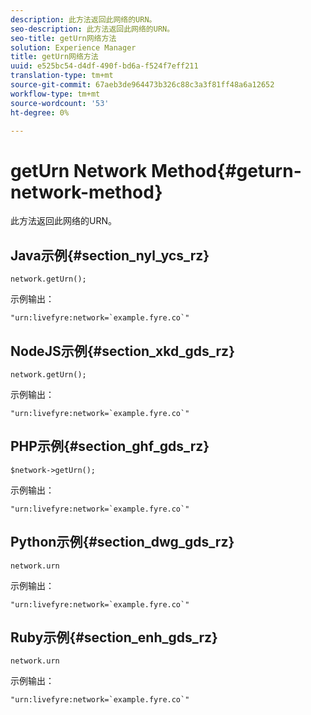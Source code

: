 ```yaml
---
description: 此方法返回此网络的URN。
seo-description: 此方法返回此网络的URN。
seo-title: getUrn网络方法
solution: Experience Manager
title: getUrn网络方法
uuid: e525bc54-d4df-490f-bd6a-f524f7eff211
translation-type: tm+mt
source-git-commit: 67aeb3de964473b326c88c3a3f81ff48a6a12652
workflow-type: tm+mt
source-wordcount: '53'
ht-degree: 0%

---
```



# getUrn Network Method{#geturn-network-method}

此方法返回此网络的URN。

## Java示例{#section_nyl_ycs_rz}

```
network.getUrn(); 
```

示例输出：

```
"urn:livefyre:network=`example.fyre.co`" 
```

## NodeJS示例{#section_xkd_gds_rz}

```
network.getUrn(); 
```

示例输出：

```
"urn:livefyre:network=`example.fyre.co`" 
```

## PHP示例{#section_ghf_gds_rz}

```
$network->getUrn(); 
```

示例输出：

```
"urn:livefyre:network=`example.fyre.co`" 
```

## Python示例{#section_dwg_gds_rz}

```
network.urn 
```

示例输出：

```
"urn:livefyre:network=`example.fyre.co`" 
```

## Ruby示例{#section_enh_gds_rz}

```
network.urn 
```

示例输出：

```
"urn:livefyre:network=`example.fyre.co`" 
```


